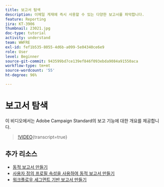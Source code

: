 ```yaml
---
title: 보고서 탐색
description: 이메일 게재에 즉시 사용할 수 있는 다양한 보고서를 파악합니다.
feature: Reporting
jira: KT-3906
thumbnail: 23021.jpg
doc-type: tutorial
activity: understand
team: WWFRE
exl-id: fef1b535-8055-4d6b-a099-5e04340ce6e9
role: User
level: Beginner
source-git-commit: 943599bd7ce139ef846f093ebda9084a91550aca
workflow-type: tm+mt
source-wordcount: '55'
ht-degree: 96%

---
```


# 보고서 탐색

이 비디오에서는 Adobe Campaign Standard의 보고 기능에 대한 개요를 제공합니다.

>[!VIDEO](https://video.tv.adobe.com/v/23021?learn=on){transcript=true}

## 추가 리소스

* [동적 보고서 만들기](/help/reporting/creating-a-dynamic-report.md)
* [사용자 정의 프로필 속성을 사용하여 동적 보고서 만들기](/help/reporting/custom-profile-attributes-dynamic-reports.md)
* [워크플로우 세그먼트 기반 보고서 만들기](/help/reporting/report-on-workflow-segments.md)
